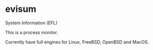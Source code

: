 # evisum

System Information (EFL)

This is a process monitor.

Currently have full engines for Linux, FreeBSD, OpenBSD and MacOS.

